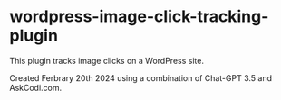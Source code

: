 # wordpress-image-click-tracking-plugin
This plugin tracks image clicks on a WordPress site.

Created Ferbrary 20th 2024 using a combination of Chat-GPT 3.5 and AskCodi.com.